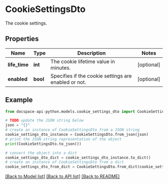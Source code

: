 # CookieSettingsDto
The cookie settings.

## Properties

Name | Type | Description | Notes
------------ | ------------- | ------------- | -------------
**life_time** | **int** | The cookie lifetime value in minutes. | [optional] 
**enabled** | **bool** | Specifies if the cookie settings are enabled or not. | [optional] 

## Example

```python
from docspace-api-python.models.cookie_settings_dto import CookieSettingsDto

# TODO update the JSON string below
json = "{}"
# create an instance of CookieSettingsDto from a JSON string
cookie_settings_dto_instance = CookieSettingsDto.from_json(json)
# print the JSON string representation of the object
print(CookieSettingsDto.to_json())

# convert the object into a dict
cookie_settings_dto_dict = cookie_settings_dto_instance.to_dict()
# create an instance of CookieSettingsDto from a dict
cookie_settings_dto_from_dict = CookieSettingsDto.from_dict(cookie_settings_dto_dict)
```
[[Back to Model list]](../README.md#documentation-for-models) [[Back to API list]](../README.md#documentation-for-api-endpoints) [[Back to README]](../README.md)


